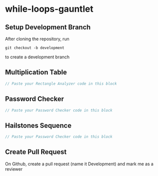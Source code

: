 # while-loops-gauntlet


## Setup Development Branch
After cloning the repository, run

```
git checkout -b development
```

to create a development branch

## Multiplication Table

```csharp
// Paste your Rectangle Analyzer code in this block
```

## Password Checker
```csharp
// Paste your Password Checker code in this block
```

## Hailstones Sequence
```csharp
// Paste your Password Checker code in this block
```

## Create Pull Request
On Github, create a pull request (name it Development) and mark me as a reviewer

